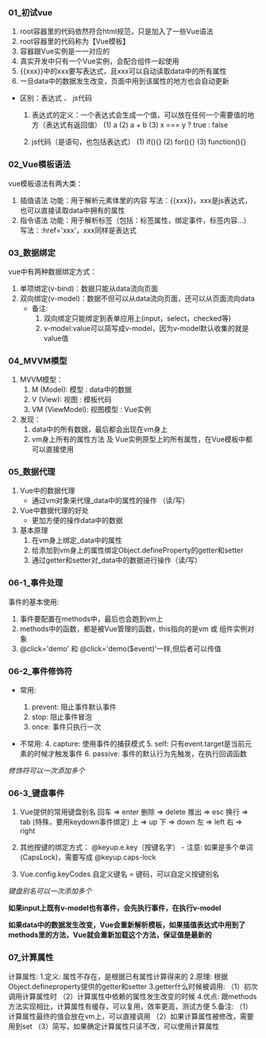 ###  01_初试vue
1. root容器里的代码依然符合html规范，只是加入了一些Vue语法
2. root容器里的代码称为【Vue模板】
3. 容器跟Vue实例是一一对应的
4. 真实开发中只有一个Vue实例，会配合组件一起使用
5. {{xxx}}中的xxx要写表达式，且xxx可以自动读取data中的所有属性
6. 一旦data中的数据发生改变，页面中用到该属性的地方也会自动更新

-  区别：表达式 、 js代码
   1. 表达式的定义：一个表达式会生成一个值，可以放在任何一个需要值的地方（表达式有返回值）
          (1) a
          (2) a + b
          (3) x === y ? true : false
    
    1. js代码（是语句，也包括表达式）
          (1) if(){}
          (2) for(){}
          (3) function(){}


### 02_Vue模板语法
  vue模板语法有两大类：
   1. 插值语法
        功能：用于解析元素体里的内容
        写法：{{xxx}}，xxx是js表达式，也可以直接读取data中拥有的属性
   2. 指令语法
        功能：用于解析标签（包括：标签属性，绑定事件，标签内容...）
        写法：:href='xxx'，xxx同样是表达式


### 03_数据绑定
vue中有两种数据绑定方式：
  1. 单项绑定(v-bind)：数据只能从data流向页面
  2. 双向绑定(v-model)：数据不但可以从data流向页面，还可以从页面流向data
     - 备注: 
        1. 双向绑定只能绑定到表单应用上(input，select，checked等)
        2. v-model:value可以简写成v-model，因为v-model默认收集的就是value值


### 04_MVVM模型
   1. MVVM模型：
      1. M (Model): 模型 : data中的数据
      2. V (View): 视图 : 模板代码
      3. VM (ViewModel): 视图模型 : Vue实例
   2. 发现：
      1. data中的所有数据，最后都会出现在vm身上
      2. vm身上所有的属性方法 及 Vue实例原型上的所有属性，在Vue模板中都可以直接使用


### 05_数据代理
   1. Vue中的数据代理
      - 通过vm对象来代理_data中的属性的操作 （读/写）
   2. Vue中数据代理的好处
      - 更加方便的操作data中的数据
   3. 基本原理
      1. 在vm身上绑定_data中的属性
      2. 给添加到vm身上的属性绑定Object.defineProperty的getter和setter
      3. 通过getter和setter对_data中的数据进行操作（读/写）


### 06-1_事件处理
事件的基本使用:
  1. 事件要配置在methods中，最后也会跑到vm上
  2. methods中的函数，都是被Vue管理的函数，this指向的是vm 或 组件实例对象
  3. @click='demo' 和 @click='demo($event)'一样,但后者可以传值


### 06-2_事件修饰符
  - 常用: 
    1. prevent: 阻止事件默认事件
    2. stop: 阻止事件冒泡
    3. once: 事件只执行一次

  - 不常用:
    4. capture: 使用事件的捕获模式
    5. self: 只有event.target是当前元素的时候才触发事件
    6. passive: 事件的默认行为先触发，在执行回调函数

*修饰符可以一次添加多个*


### 06-3_键盘事件
   1. Vue提供的常用键盘别名
     回车 => enter
     删除 => delete
     推出 => esc
     换行 => tab (特殊，要用keydown事件绑定)
     上 => up
     下 => down
     左 => left
     右 => right

   2. 其他按键的绑定方式： @keyup.e.key（按键名字）
    - 注意: 如果是多个单词(CapsLock)，需要写成 @keyup.caps-lock

   3. Vue.config.keyCodes.自定义键名 = 键码，可以自定义按键别名

*键盘别名可以一次添加多个*


**如果input上既有v-model也有事件，会先执行事件，在执行v-model**

**如果data中的数据发生改变，Vue会重新解析模板，如果插值表达式中用到了methods里的方法，Vue就会重新加载这个方法，保证值是最新的**


### 07_计算属性
   计算属性:
     1.定义: 属性不存在，是根据已有属性计算得来的
     2.原理: 根据Object.defineproperty提供的getter和setter
     3.getter什么时候被调用:
        （1）初次调用计算属性时
        （2）计算属性中依赖的属性发生改变的时候
     4.优点: 跟methods方法实现相比，计算属性有缓存，可以复用，效率更高，测试方便
     5.备注:
        （1）计算属性最终的值会放在vm上，可以直接调用
        （2）如果计算属性被修改，需要用到set
        （3）简写，如果确定计算属性只读不改，可以使用计算属性